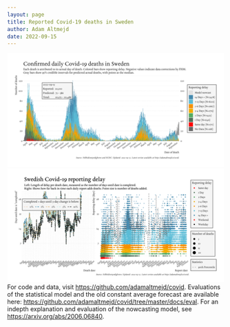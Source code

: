 ```yaml
---
layout: page
title: Reported Covid-19 deaths in Sweden
author: Adam Altmejd
date: 2022-09-15
---
```


![Graph of Swedish Covid-19 deaths with reporting delay.](deaths_lag_sweden_2022-09-15.png "Swedish Covid-19 deaths.")
![Graph of Swedish Covid-19 reporting delay in daily deaths.](lag_trend_sweden_2022-09-15.png "Trend in Swedish Covid-19 mortality reporting delay.")
For code and data, visit <https://github.com/adamaltmejd/covid>.
Evaluations of the statistical model and the old constant average forecast are available here: <https://github.com/adamaltmejd/covid/tree/master/docs/eval>.
For an indepth explanation and evaluation of the nowcasting model, see <https://arxiv.org/abs/2006.06840>.
